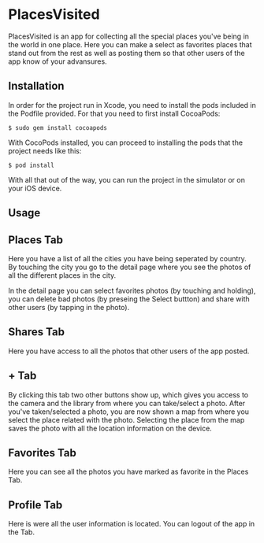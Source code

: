 # PlacesVisited
PlacesVisited is an app for collecting all the special places you've being in the world in one place. Here you can make a select as favorites places that stand out from the rest as well as posting them so that other users of the app know of your advansures.

Installation
-------------

In order for the project run in Xcode, you need to install the pods included in the Podfile provided. For that you need to first install CocoaPods:

```$ sudo gem install cocoapods```

With CocoPods installed, you can proceed to installing the pods that the project needs like this:

```$ pod install```

With all that out of the way, you can run the project in the simulator or on your iOS device.

Usage
-------------

## Places Tab

Here you have a list of all the cities you have being seperated by country. By touching the city you go to the detail page where you see the photos of all the different places in the city.

In the detail page you can select favorites photos (by touching and holding), you can delete bad photos (by preseing the Select buttton) and share with other users (by tapping in the photo).

## Shares Tab

Here you have access to all the photos that other users of the app posted.

## + Tab

By clicking this tab two other buttons show up, which gives you access to the camera and the library from where you can take/select a photo. After you've taken/selected a photo, you are now shown a map from where you select the place related with the photo. Selecting the place from the map saves the photo with all the location information on the device.

## Favorites Tab

Here you can see all the photos you have marked as favorite in the Places Tab.

## Profile Tab

Here is were all the user information is located. You can logout of the app in the Tab.
